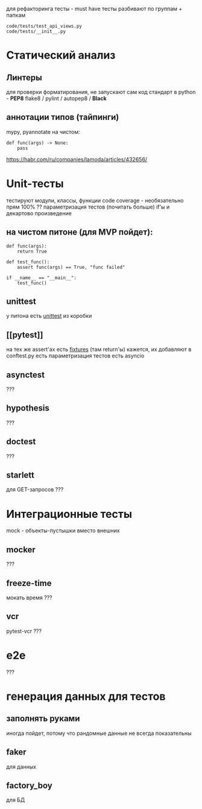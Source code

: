 для рефакторинга тесты - must have
тесты разбивают по группам + папкам
```
code/tests/test_api_views.py
code/tests/__init__.py
```
# Статический анализ
## Линтеры 
для проверки форматирования, не запускают сам код
стандарт в python - **PEP8**
flake8 / pylint / autopep8 / **Black**
## аннотации типов (тайпинги)
mypy, pyannotate
на чистом:
```
def func(args) -> None:
	pass
```
https://habr.com/ru/companies/lamoda/articles/432656/
# Unit-тесты
тестируют модули, классы, функции
code coverage - необязательно прям 100%
?? параметризация тестов (почитать больше)
	if'ы и декартово произведение
## на чистом питоне (для MVP пойдет):
```
def func(args):
	return True

def test_func():
	assert func(args) == True, "func failed"

if __name__ == "__main__":
	test_func()
```
## unittest
у питона есть [unittest](https://automationpanda.com/2017/03/10/python-testing-101-unittest/) из коробки
## [[pytest]]
на тех же assert'ах
есть [fixtures](https://pytest.org/en/latest/how-to/fixtures.html) (там return'ы)
	кажется, их добавляют в conftest.py
есть параметризация тестов
есть asyncio
## asynctest
???
## hypothesis
???
## doctest
???
## starlett
для GET-запросов
???
# Интеграционные тесты
mock - объекты-пустышки вместо внешних
## mocker
???
## freeze-time
мокать время
???
## vcr
pytest-vcr
???
# e2e
???
# генерация данных для тестов
## заполнять руками
иногда пойдет, потому что рандомные данные не всегда показательны
## faker
для данных
## factory_boy
для БД
